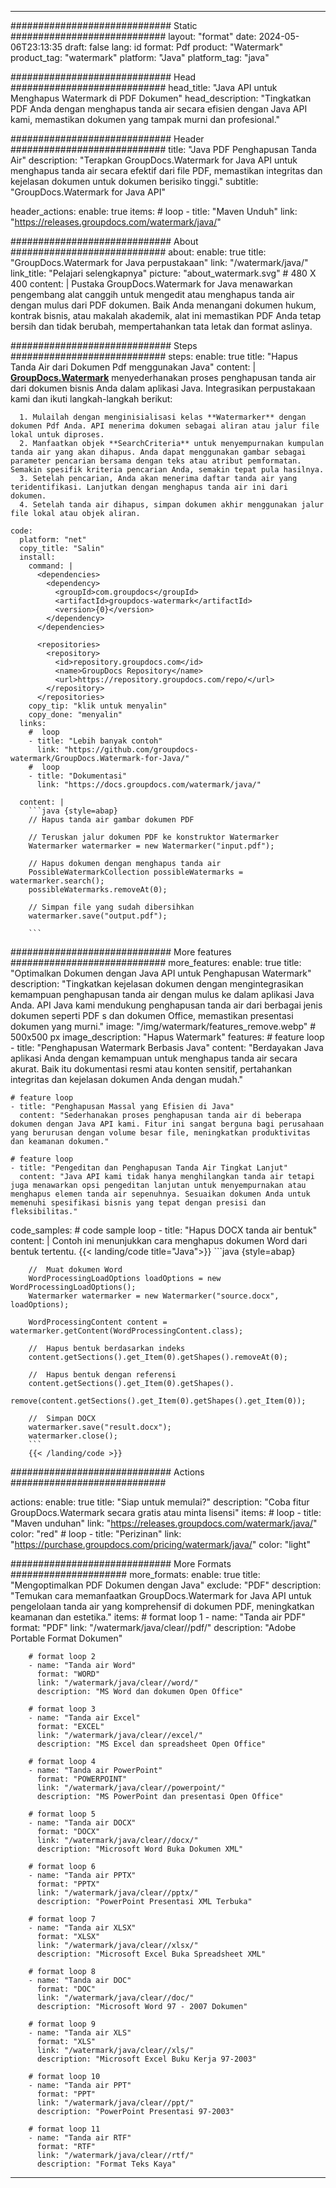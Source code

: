 
---
############################# Static ############################
layout: "format"
date:  2024-05-06T23:13:35
draft: false
lang: id
format: Pdf
product: "Watermark"
product_tag: "watermark"
platform: "Java"
platform_tag: "java"

############################# Head ############################
head_title: "Java API untuk Menghapus Watermark di PDF Dokumen"
head_description: "Tingkatkan PDF Anda dengan menghapus tanda air secara efisien dengan Java API kami, memastikan dokumen yang tampak murni dan profesional."

############################# Header ############################
title: "Java PDF Penghapusan Tanda Air" 
description: "Terapkan GroupDocs.Watermark for Java API untuk menghapus tanda air secara efektif dari file PDF, memastikan integritas dan kejelasan dokumen untuk dokumen berisiko tinggi."
subtitle: "GroupDocs.Watermark for Java API" 

header_actions:
  enable: true
  items:
    #  loop
    - title: "Maven Unduh"
      link: "https://releases.groupdocs.com/watermark/java/"
      
############################# About ############################
about:
    enable: true
    title: "GroupDocs.Watermark for Java perpustakaan"
    link: "/watermark/java/"
    link_title: "Pelajari selengkapnya"
    picture: "about_watermark.svg" # 480 X 400
    content: |
       Pustaka GroupDocs.Watermark for Java menawarkan pengembang alat canggih untuk mengedit atau menghapus tanda air dengan mulus dari PDF dokumen. Baik Anda menangani dokumen hukum, kontrak bisnis, atau makalah akademik, alat ini memastikan PDF Anda tetap bersih dan tidak berubah, mempertahankan tata letak dan format aslinya.

############################# Steps ############################
steps:
    enable: true
    title: "Hapus Tanda Air dari Dokumen Pdf menggunakan Java"
    content: |
      **[GroupDocs.Watermark](https://products.groupdocs.com/watermark/java/)** menyederhanakan proses penghapusan tanda air dari dokumen bisnis Anda dalam aplikasi Java. Integrasikan perpustakaan kami dan ikuti langkah-langkah berikut:
      
      1. Mulailah dengan menginisialisasi kelas **Watermarker** dengan dokumen Pdf Anda. API menerima dokumen sebagai aliran atau jalur file lokal untuk diproses.
      2. Manfaatkan objek **SearchCriteria** untuk menyempurnakan kumpulan tanda air yang akan dihapus. Anda dapat menggunakan gambar sebagai parameter pencarian bersama dengan teks atau atribut pemformatan. Semakin spesifik kriteria pencarian Anda, semakin tepat pula hasilnya.
      3. Setelah pencarian, Anda akan menerima daftar tanda air yang teridentifikasi. Lanjutkan dengan menghapus tanda air ini dari dokumen.
      4. Setelah tanda air dihapus, simpan dokumen akhir menggunakan jalur file lokal atau objek aliran.
   
    code:
      platform: "net"
      copy_title: "Salin"
      install:
        command: |
          <dependencies>
            <dependency>
              <groupId>com.groupdocs</groupId>
              <artifactId>groupdocs-watermark</artifactId>
              <version>{0}</version>
            </dependency>
          </dependencies>

          <repositories>
            <repository>
              <id>repository.groupdocs.com</id>
              <name>GroupDocs Repository</name>
              <url>https://repository.groupdocs.com/repo/</url>
            </repository>
          </repositories>
        copy_tip: "klik untuk menyalin"
        copy_done: "menyalin"
      links:
        #  loop
        - title: "Lebih banyak contoh"
          link: "https://github.com/groupdocs-watermark/GroupDocs.Watermark-for-Java/"
        #  loop
        - title: "Dokumentasi"
          link: "https://docs.groupdocs.com/watermark/java/"
          
      content: |
        ```java {style=abap}
        // Hapus tanda air gambar dokumen PDF

        // Teruskan jalur dokumen PDF ke konstruktor Watermarker
        Watermarker watermarker = new Watermarker("input.pdf");
        
        // Hapus dokumen dengan menghapus tanda air
        PossibleWatermarkCollection possibleWatermarks = watermarker.search();
        possibleWatermarks.removeAt(0);

        // Simpan file yang sudah dibersihkan
        watermarker.save("output.pdf");
        
        ```        
        
############################# More features ############################
more_features:
  enable: true
  title: "Optimalkan Dokumen dengan Java API untuk Penghapusan Watermark"
  description: "Tingkatkan kejelasan dokumen dengan mengintegrasikan kemampuan penghapusan tanda air dengan mulus ke dalam aplikasi Java Anda. API Java kami mendukung penghapusan tanda air dari berbagai jenis dokumen seperti PDF s dan dokumen Office, memastikan presentasi dokumen yang murni."
  image: "/img/watermark/features_remove.webp" # 500x500 px
  image_description: "Hapus Watermark"
  features:
    # feature loop
    - title: "Penghapusan Watermark Berbasis Java"
      content: "Berdayakan Java aplikasi Anda dengan kemampuan untuk menghapus tanda air secara akurat. Baik itu dokumentasi resmi atau konten sensitif, pertahankan integritas dan kejelasan dokumen Anda dengan mudah."

    # feature loop
    - title: "Penghapusan Massal yang Efisien di Java"
      content: "Sederhanakan proses penghapusan tanda air di beberapa dokumen dengan Java API kami. Fitur ini sangat berguna bagi perusahaan yang berurusan dengan volume besar file, meningkatkan produktivitas dan keamanan dokumen."

    # feature loop
    - title: "Pengeditan dan Penghapusan Tanda Air Tingkat Lanjut"
      content: "Java API kami tidak hanya menghilangkan tanda air tetapi juga menawarkan opsi pengeditan lanjutan untuk menyempurnakan atau menghapus elemen tanda air sepenuhnya. Sesuaikan dokumen Anda untuk memenuhi spesifikasi bisnis yang tepat dengan presisi dan fleksibilitas."
      
  code_samples:
    # code sample loop
    - title: "Hapus DOCX tanda air bentuk"
      content: |
        Contoh ini menunjukkan cara menghapus dokumen Word dari bentuk tertentu.
        {{< landing/code title="Java">}}
        ```java {style=abap}
        
        //  Muat dokumen Word
        WordProcessingLoadOptions loadOptions = new WordProcessingLoadOptions();
        Watermarker watermarker = new Watermarker("source.docx", loadOptions);

        WordProcessingContent content = watermarker.getContent(WordProcessingContent.class);

        //  Hapus bentuk berdasarkan indeks
        content.getSections().get_Item(0).getShapes().removeAt(0);

        //  Hapus bentuk dengan referensi
        content.getSections().get_Item(0).getShapes().
            remove(content.getSections().get_Item(0).getShapes().get_Item(0));

        //  Simpan DOCX
        watermarker.save("result.docx");
        watermarker.close();
        ```
        {{< /landing/code >}}


############################# Actions ############################

actions:
  enable: true
  title: "Siap untuk memulai?"
  description: "Coba fitur GroupDocs.Watermark secara gratis atau minta lisensi"
  items:
    #  loop
    - title: "Maven unduhan"
      link: "https://releases.groupdocs.com/watermark/java/"
      color: "red"
        #  loop
    - title: "Perizinan"
      link: "https://purchase.groupdocs.com/pricing/watermark/java/"
      color: "light"


############################# More Formats #####################
more_formats:
    enable: true
    title: "Mengoptimalkan PDF Dokumen dengan Java"
    exclude: "PDF"
    description: "Temukan cara memanfaatkan GroupDocs.Watermark for Java API untuk pengelolaan tanda air yang komprehensif di dokumen PDF, meningkatkan keamanan dan estetika."
    items: 
        # format loop 1
        - name: "Tanda air PDF"
          format: "PDF"
          link: "/watermark/java/clear//pdf/"
          description: "Adobe Portable Format Dokumen"

        # format loop 2
        - name: "Tanda air Word"
          format: "WORD"
          link: "/watermark/java/clear//word/"
          description: "MS Word dan dokumen Open Office"
          
        # format loop 3
        - name: "Tanda air Excel"
          format: "EXCEL"
          link: "/watermark/java/clear//excel/"
          description: "MS Excel dan spreadsheet Open Office"

        # format loop 4
        - name: "Tanda air PowerPoint"
          format: "POWERPOINT"
          link: "/watermark/java/clear//powerpoint/"
          description: "MS PowerPoint dan presentasi Open Office"

        # format loop 5
        - name: "Tanda air DOCX"
          format: "DOCX"
          link: "/watermark/java/clear//docx/"
          description: "Microsoft Word Buka Dokumen XML"
          
        # format loop 6
        - name: "Tanda air PPTX"
          format: "PPTX"
          link: "/watermark/java/clear//pptx/"
          description: "PowerPoint Presentasi XML Terbuka"
          
        # format loop 7
        - name: "Tanda air XLSX"
          format: "XLSX"
          link: "/watermark/java/clear//xlsx/"
          description: "Microsoft Excel Buka Spreadsheet XML"

        # format loop 8
        - name: "Tanda air DOC"
          format: "DOC"
          link: "/watermark/java/clear//doc/"
          description: "Microsoft Word 97 - 2007 Dokumen"

        # format loop 9
        - name: "Tanda air XLS"
          format: "XLS"
          link: "/watermark/java/clear//xls/"
          description: "Microsoft Excel Buku Kerja 97-2003"

        # format loop 10
        - name: "Tanda air PPT"
          format: "PPT"
          link: "/watermark/java/clear//ppt/"
          description: "PowerPoint Presentasi 97-2003"

        # format loop 11
        - name: "Tanda air RTF"
          format: "RTF"
          link: "/watermark/java/clear//rtf/"
          description: "Format Teks Kaya"

---